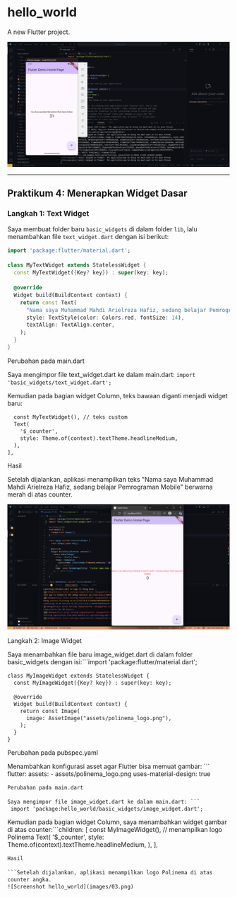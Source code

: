 # hello_world

A new Flutter project.

![Screenshot hello_world](images/01.png)

---

## Praktikum 4: Menerapkan Widget Dasar

### Langkah 1: Text Widget
Saya membuat folder baru `basic_widgets` di dalam folder `lib`, lalu menambahkan file `text_widget.dart` dengan isi berikut:

```dart
import 'package:flutter/material.dart';

class MyTextWidget extends StatelessWidget {
  const MyTextWidget({Key? key}) : super(key: key);

  @override
  Widget build(BuildContext context) {
    return const Text(
      "Nama saya Muhammad Mahdi Arielreza Hafiz, sedang belajar Pemrograman Mobile",
      style: TextStyle(color: Colors.red, fontSize: 14),
      textAlign: TextAlign.center,
    );
  }
}
```
Perubahan pada main.dart

Saya mengimpor file text_widget.dart ke dalam main.dart:
```import 'basic_widgets/text_widget.dart';```

Kemudian pada bagian widget Column, teks bawaan diganti menjadi widget baru:
```children: <Widget>[
  const MyTextWidget(), // teks custom
  Text(
    '$_counter',
    style: Theme.of(context).textTheme.headlineMedium,
  ),
],
```

Hasil

Setelah dijalankan, aplikasi menampilkan teks
"Nama saya Muhammad Mahdi Arielreza Hafiz, sedang belajar Pemrograman Mobile" berwarna merah di atas counter.

![Screenshot hello_world](images/02.png)

Langkah 2: Image Widget

Saya menambahkan file baru image_widget.dart di dalam folder basic_widgets dengan isi:```import 'package:flutter/material.dart';
```
class MyImageWidget extends StatelessWidget {
  const MyImageWidget({Key? key}) : super(key: key);

  @override
  Widget build(BuildContext context) {
    return const Image(
      image: AssetImage("assets/polinema_logo.png"),
    );
  }
}
```
Perubahan pada pubspec.yaml

Menambahkan konfigurasi asset agar Flutter bisa memuat gambar: ``` flutter:
  assets:
    - assets/polinema_logo.png
  uses-material-design: true
```
Perubahan pada main.dart

Saya mengimpor file image_widget.dart ke dalam main.dart: ```
 import 'package:hello_world/basic_widgets/image_widget.dart';
```

Kemudian pada bagian widget Column, saya menambahkan widget gambar di atas counter:```children: <Widget>[
  const MyImageWidget(), // menampilkan logo Polinema
  Text(
    '$_counter',
    style: Theme.of(context).textTheme.headlineMedium,
  ),
],
```
Hasil

```Setelah dijalankan, aplikasi menampilkan logo Polinema di atas counter angka.
![Screenshot hello_world](images/03.png)